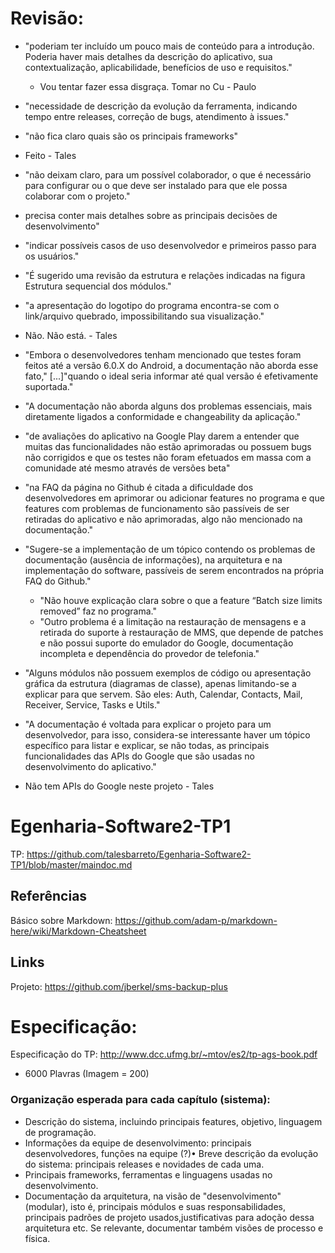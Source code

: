 # Revisão:
* "poderiam ter incluído um pouco mais de conteúdo para a introdução. Poderia haver mais detalhes da descrição do aplicativo, sua contextualização, aplicabilidade, benefícios de uso e requisitos."
  * Vou tentar fazer essa disgraça. Tomar no Cu - Paulo
* "necessidade de descrição da evolução da ferramenta, indicando tempo entre releases, correção de bugs, atendimento à issues."
* "não fica claro quais são os principais frameworks"
 * Feito - Tales
* "não deixam claro, para um possível colaborador, o que é necessário para configurar ou o que deve ser instalado para que ele possa colaborar com o projeto."
* precisa conter mais detalhes sobre as principais decisões de desenvolvimento"
* "indicar possíveis casos de uso desenvolvedor e primeiros passo para os usuários."
* "É sugerido uma revisão da estrutura e relações indicadas na figura Estrutura sequencial dos módulos."

* "a apresentação do logotipo do programa encontra-se com o link/arquivo quebrado, impossibilitando sua visualização."
 * Não. Não está. - Tales
* "Embora o desenvolvedores tenham mencionado que testes foram feitos até a versão 6.0.X do Android, a documentação não aborda esse fato," [...]"quando o ideal seria informar até qual versão é efetivamente suportada."
* "A documentação não aborda alguns dos problemas essenciais, mais diretamente ligados a conformidade e changeability da aplicação."
* "de avaliações do aplicativo na Google Play darem a entender que muitas das funcionalidades não estão aprimoradas ou possuem bugs não corrigidos e que os testes não foram efetuados em massa com a comunidade até mesmo através de versões beta"
* "na FAQ da página no Github é citada a dificuldade dos desenvolvedores em aprimorar ou adicionar features no programa e que features com problemas de funcionamento são passíveis de ser retiradas do aplicativo e não aprimoradas, algo não mencionado na documentação."
* "Sugere-se a implementação de um tópico contendo os problemas de documentação (ausência de informações), na arquitetura e na implementação do software, passíveis de serem encontrados na própria FAQ do Github."
  * "Não houve explicação clara sobre o que a feature “Batch size limits removed” faz no programa."
  * "Outro problema é a limitação na restauração de mensagens e a retirada do suporte à restauração de MMS, que depende de patches e não possui suporte do emulador do Google, documentação incompleta e dependência do provedor de telefonia."
* "Alguns módulos não possuem exemplos de código ou apresentação gráfica da estrutura (diagramas de classe), apenas limitando-se a explicar para que servem. São eles: Auth, Calendar, Contacts, Mail, Receiver, Service, Tasks e Utils."
* "A documentação é voltada para explicar o projeto para um desenvolvedor, para isso, considera-se interessante haver um tópico específico para listar e explicar, se não todas, as principais funcionalidades das APIs do Google que são usadas no desenvolvimento do aplicativo."
 * Não tem APIs do Google neste projeto - Tales


# Egenharia-Software2-TP1

TP: https://github.com/talesbarreto/Egenharia-Software2-TP1/blob/master/maindoc.md

## Referências
Básico sobre Markdown: https://github.com/adam-p/markdown-here/wiki/Markdown-Cheatsheet

## Links

Projeto: https://github.com/jberkel/sms-backup-plus

# Especificação:
Especificação do TP: http://www.dcc.ufmg.br/~mtov/es2/tp-ags-book.pdf

* 6000 Plavras (Imagem = 200)

### Organização esperada para cada capítulo (sistema):
* Descrição do sistema, incluindo principais features, objetivo, linguagem de
programação.
* Informações da equipe de desenvolvimento: principais desenvolvedores, funções na equipe (?)• Breve descrição da evolução do sistema: principais releases e novidades de cada uma.
* Principais frameworks, ferramentas e linguagens usadas no desenvolvimento.
* Documentação da arquitetura, na visão de "desenvolvimento" (modular), isto é, principais módulos e suas responsabilidades, principais padrões de projeto usados,justificativas para adoção dessa arquitetura etc. Se relevante, documentar também visões de processo e física.

